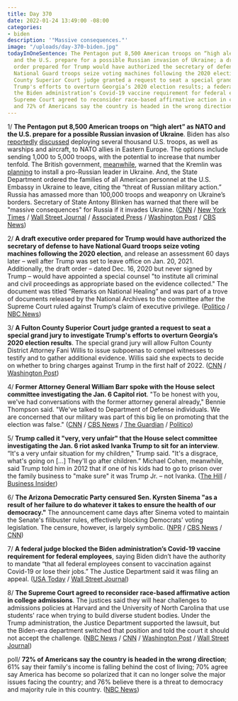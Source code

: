 ```yaml
---
title: Day 370
date: 2022-01-24 13:49:00 -08:00
categories:
- biden
description: '"Massive consequences."'
image: "/uploads/day-370-biden.jpg"
todayInOneSentence: The Pentagon put 8,500 American troops on “high alert” as NATO
  and the U.S. prepare for a possible Russian invasion of Ukraine; a draft executive
  order prepared for Trump would have authorized the secretary of defense to have
  National Guard troops seize voting machines following the 2020 election; a Fulton
  County Superior Court judge granted a request to seat a special grand jury to investigate
  Trump's efforts to overturn Georgia’s 2020 election results; a federal judge blocked
  the Biden administration’s Covid-19 vaccine requirement for federal employees; the
  Supreme Court agreed to reconsider race-based affirmative action in college admissions;
  and 72% of Americans say the country is headed in the wrong direction.
---
```


1/ **The Pentagon put 8,500 American troops on “high alert” as NATO and the U.S. prepare for a possible Russian invasion of Ukraine**. Biden has also [reportedly](https://www.nytimes.com/2022/01/23/us/politics/biden-troops-nato-ukraine.html) [discussed](https://www.nbcnews.com/politics/national-security/defense-secretary-presents-biden-options-us-response-russia-rcna13240) deploying several thousand U.S. troops, as well as warships and aircraft, to NATO allies in Eastern Europe. The options include sending 1,000 to 5,000 troops, with the potential to increase that number tenfold. The British government, [meanwhile](https://www.nytimes.com/2022/01/22/world/europe/ukraine-russia-coup-britain.html), warned that the Kremlin was [planning](https://www.wsj.com/articles/russia-hatching-plot-to-replace-ukraine-government-u-k-says-11642890601) to install a pro-Russian leader in Ukraine. And, the State Department ordered the families of all American personnel at the U.S. Embassy in Ukraine to leave, citing the “threat of Russian military action.” Russia has amassed more than 100,000 troops and weaponry on Ukraine’s borders. Secretary of State Antony Blinken has warned that there will be "massive consequences" for Russia if it invades Ukraine. ([CNN](https://www.cnn.com/2022/01/24/politics/biden-troops-europe/) / [New York Times](https://www.nytimes.com/2022/01/24/us/politics/russia-ukraine-us-troops.html) / [Wall Street Journal](https://www.wsj.com/articles/nato-to-send-ships-jet-fighters-to-eastern-europe-amid-standoff-with-russia-11643026393) / [Associated Press](https://apnews.com/article/russia-ukraine-business-antony-blinken-europe-evacuations-45d1a477929caefe1f0626a5ca42afd0) / [Washington Post](https://www.washingtonpost.com/national-security/state-department-orders-diplomats-families-to-leave-us-embassy-in-ukraine-citing-threat-of-russian-military-action/2022/01/23/c857b95e-7ca3-11ec-a844-86749890616a_story.html) / [CBS News](https://www.cbsnews.com/news/russia-ukraine-antony-blinken-secretary-of-state-face-the-nation/))

2/ **A draft executive order prepared for Trump would have authorized the secretary of defense to have National Guard troops seize voting machines following the 2020 election**, and release an assessment 60 days later – well after Trump was set to leave office on Jan. 20, 2021. Additionally, the draft order – dated Dec. 16, 2020 but never signed by Trump – would have appointed a special counsel "to institute all criminal and civil proceedings as appropriate based on the evidence collected." The document was titled “Remarks on National Healing” and was part of a trove of documents released by the National Archives to the committee after the Supreme Court ruled against Trump’s claim of executive privilege. ([Politico](https://www.politico.com/news/2022/01/21/read-the-never-issued-trump-order-that-would-have-seized-voting-machines-527572) / [NBC News](https://www.nbcnews.com/politics/donald-trump/trump-draft-executive-order-would-have-authorized-national-guard-seize-n1287841))

3/ **A Fulton County Superior Court judge granted a request to seat a special grand jury to investigate Trump's efforts to overturn Georgia’s 2020 election results**. The special grand jury will allow Fulton County District Attorney Fani Willis to issue subpoenas to compel witnesses to testify and to gather additional evidence. Willis said she expects to decide on whether to bring charges against Trump in the first half of 2022. ([CNN](https://www.cnn.com/2022/01/24/politics/georgia-trump-grand-jury/index.html) / [Washington Post](https://www.washingtonpost.com/politics/2022/01/24/georgia-prosecutor-granted-special-grand-jury-probe-trumps-efforts-overturn-states-election-results/))

4/ **Former Attorney General William Barr spoke with the House select committee investigating the Jan. 6 Capitol riot**. "To be honest with you, we've had conversations with the former attorney general already," Bennie Thompson said. "We've talked to Department of Defense individuals. We are concerned that our military was part of this big lie on promoting that the election was false." ([CNN](https://www.cnn.com/2022/01/23/politics/january-6-committee-william-barr/index.html) / [CBS News](https://www.cbsnews.com/news/bill-barr-january-6-committee-spoken/) / [The Guardian](https://www.theguardian.com/us-news/2022/jan/23/capitol-attack-committee-donald-trump-william-barr) / [Politico](https://www.politico.com/news/2022/01/23/william-barr-jan6-committee-thompson-00000605))

5/ **Trump called it "very, very unfair" that the House select committee investigating the Jan. 6 riot asked Ivanka Trump to sit for an interview**. “It's a very unfair situation for my children," Trump said. "It's a disgrace, what's going on \[...\] They'll go after children.” Michael Cohen, meanwhile, said Trump told him in 2012 that if one of his kids had to go to prison over the family business to "make sure" it was Trump Jr. – not Ivanka. ([The Hill](https://thehill.com/regulation/court-battles/590935-donald-trump-slams-jan-6-panel-after-ivanka-trump-interview-request) / [Business Insider](https://www.businessinsider.com/cohen-trump-don-jr-prison-rather-than-ivanka-2022-1))

6/ **The Arizona Democratic Party censured Sen. Kyrsten Sinema "as a result of her failure to do whatever it takes to ensure the health of our democracy."** The announcement came days after Sinema voted to maintain the Senate's filibuster rules, effectively blocking Democrats' voting legislation. The censure, however, is largely symbolic. ([NPR](https://www.npr.org/2022/01/22/1075088298/kyrsten-sinema-censure-arizona-democrats-filibuster-vote) / [CBS News](https://www.cbsnews.com/news/kyrsten-sinema-censure-arizona-democratic-party/) / [CNN](https://www.cnn.com/2022/01/22/politics/sinema-censured-arizona-democratic-party/index.html))

7/ **A federal judge blocked the Biden administration’s Covid-19 vaccine requirement for federal employees**, saying Biden didn’t have the authority to mandate “that all federal employees consent to vaccination against Covid-19 or lose their jobs.” The Justice Department said it was filing an appeal. ([USA Today](https://www.usatoday.com/story/news/politics/2022/01/21/biden-vaccine-mandate-federal-workers-blocked-federal-judge/6610420001/) / [Wall Street Journal](https://www.wsj.com/articles/judge-blocks-biden-covid-19-vaccine-mandate-for-federal-workers-11642790097?mod=djemalertNEWS))

8/ **The Supreme Court agreed to reconsider race-based affirmative action in college admissions**. The justices said they will hear challenges to admissions policies at Harvard and the University of North Carolina that use students' race when trying to build diverse student bodies. Under the Trump administration, the Justice Department supported the lawsuit, but the Biden-era department switched that position and told the court it should not accept the challenge. ([NBC News](https://www.nbcnews.com/politics/supreme-court/supreme-court-will-consider-challenges-affirmative-action-harvard-unc-admissions-n1287915) / [CNN](https://www.cnn.com/2022/01/24/politics/supreme-court-harvard-unc-affirmative-action/index.html) / [Washington Post](https://www.washingtonpost.com/politics/courts_law/supreme-court-affirmative-action/2022/01/24/908fb92e-7d1e-11ec-8d71-0e9ca350d4b1_story.html) / [Wall Street Journal](https://www.wsj.com/articles/supreme-court-to-consider-challenges-to-race-conscious-admissions-policies-at-harvard-unc-11643035684?mod=hp_lead_pos1))

poll/ **72% of Americans say the country is headed in the wrong direction**; 61% say their family's income is falling behind the cost of living; 70% agree say America has become so polarized that it can no longer solve the major issues facing the country; and 76% believe there is a threat to democracy and majority rule in this country. ([NBC News](https://www.nbcnews.com/politics/meet-the-press/downhill-divisive-americans-sour-nation-s-direction-new-nbc-news-n1287888))